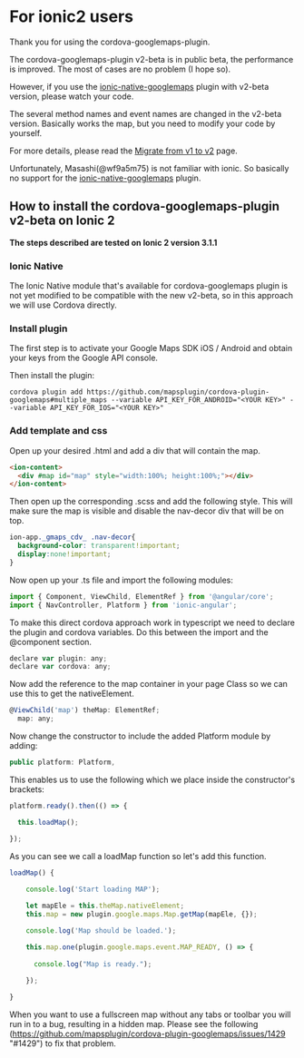 # For ionic2 users

Thank you for using the cordova-googlemaps-plugin.

The cordova-googlemaps-plugin v2-beta is in public beta, the performance is improved.
The most of cases are no problem (I hope so).

However, if you use the [ionic-native-googlemaps](http://market.ionic.io/starters/google-maps) plugin with v2-beta version,
please watch your code.

The several method names and event names are changed in the v2-beta version.
Basically works the map, but you need to modify your code by yourself.

For more details, please read the [Migrate from v1 to v2](https://github.com/mapsplugin/cordova-plugin-googlemaps/wiki/Migrate-from-v1-to-v2) page.

Unfortunately, Masashi(@wf9a5m75) is not familiar with ionic.
So basically no support for the  [ionic-native-googlemaps](http://market.ionic.io/starters/google-maps) plugin.

## How to install the cordova-googlemaps-plugin v2-beta on Ionic 2
**The steps described are tested on Ionic 2 version 3.1.1**

### Ionic Native
The Ionic Native module that's available for cordova-googlemaps plugin is not yet modified to be compatible with the new v2-beta, so in this approach we will use Cordova directly.

### Install plugin
The first step is to activate your Google Maps SDK iOS / Android and obtain your keys from the Google API console. 

Then install the plugin:
```
cordova plugin add https://github.com/mapsplugin/cordova-plugin-googlemaps#multiple_maps --variable API_KEY_FOR_ANDROID="<YOUR KEY>" --variable API_KEY_FOR_IOS="<YOUR KEY>"
```

### Add template and css
Open up your desired <PAGE>.html and add a div that will contain the map.

```html
<ion-content>
  <div #map id="map" style="width:100%; height:100%;"></div>
</ion-content>
```

Then open up the corresponding <PAGE>.scss and add the following style. This will make sure the map is visible and disable the nav-decor div that will be on top.

```css
ion-app._gmaps_cdv_ .nav-decor{
  background-color: transparent!important;
  display:none!important;
}
```

Now open up your <PAGE>.ts file and import the following modules:

```javascript
import { Component, ViewChild, ElementRef } from '@angular/core';
import { NavController, Platform } from 'ionic-angular';
```

To make this direct cordova approach work in typescript we need to declare the plugin and cordova variables. Do this between the import and the @component section.

```javascript
declare var plugin: any;
declare var cordova: any;
```

Now add the reference to the map container in your page Class so we can use this to get the nativeElement.

```javascript
@ViewChild('map') theMap: ElementRef;
  map: any;
```

Now change the constructor to include the added Platform module by adding:

```javascript
public platform: Platform, 
```

This enables us to use the following which we place inside the constructor's brackets:

```javascript
platform.ready().then(() => {

  this.loadMap();

});
```

As you can see we call a loadMap function so let's add this function.

```javascript
loadMap() {
 
    console.log('Start loading MAP');

    let mapEle = this.theMap.nativeElement;
    this.map = new plugin.google.maps.Map.getMap(mapEle, {});

    console.log('Map should be loaded.');     

    this.map.one(plugin.google.maps.event.MAP_READY, () => {
      
      console.log("Map is ready.");
      
    });

}
```

When you want to use a fullscreen map without any tabs or toolbar you will run in to a bug, resulting in a hidden map. Please see the following (https://github.com/mapsplugin/cordova-plugin-googlemaps/issues/1429 "#1429") to fix that problem.